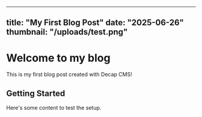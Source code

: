 <!-- test-post.md -->
---
title: "My First Blog Post"
date: "2025-06-26"
thumbnail: "/uploads/test.png"
---

# Welcome to my blog

This is my first blog post created with Decap CMS!

## Getting Started

Here's some content to test the setup.